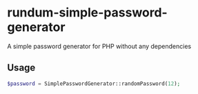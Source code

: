 # rundum-simple-password-generator

A simple password generator for PHP without any dependencies

## Usage

```php
$password = SimplePasswordGenerator::randomPassword(12);
```
